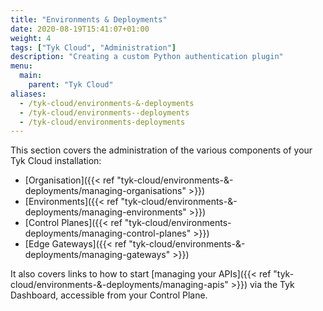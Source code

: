 ```yaml
---
title: "Environments & Deployments"
date: 2020-08-19T15:41:07+01:00
weight: 4
tags: ["Tyk Cloud", "Administration"]
description: "Creating a custom Python authentication plugin"
menu:
  main:
    parent: "Tyk Cloud"
aliases:
  - /tyk-cloud/environments-&-deployments
  - /tyk-cloud/environments--deployments
  - /tyk-cloud/environments-deployments
---
```


This section covers the administration of the various components of your Tyk Cloud installation:

* [Organisation]({{< ref "tyk-cloud/environments-&-deployments/managing-organisations" >}})
* [Environments]({{< ref "tyk-cloud/environments-&-deployments/managing-environments" >}})
* [Control Planes]({{< ref "tyk-cloud/environments-deployments/managing-control-planes" >}})
* [Edge Gateways]({{< ref "tyk-cloud/environments-&-deployments/managing-gateways" >}})

It also covers links to how to start [managing your APIs]({{< ref "tyk-cloud/environments-&-deployments/managing-apis" >}}) via the Tyk Dashboard, accessible from your Control Plane.

